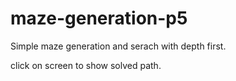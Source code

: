 # maze-generation-p5

Simple maze generation and serach with depth first.

click on screen to show solved path.
